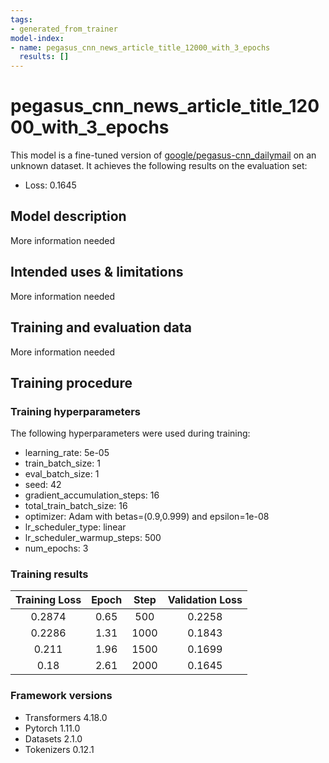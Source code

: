 ```yaml
---
tags:
- generated_from_trainer
model-index:
- name: pegasus_cnn_news_article_title_12000_with_3_epochs
  results: []
---
```


<!-- This model card has been generated automatically according to the information the Trainer had access to. You
should probably proofread and complete it, then remove this comment. -->

# pegasus_cnn_news_article_title_12000_with_3_epochs

This model is a fine-tuned version of [google/pegasus-cnn_dailymail](https://huggingface.co/google/pegasus-cnn_dailymail) on an unknown dataset.
It achieves the following results on the evaluation set:
- Loss: 0.1645

## Model description

More information needed

## Intended uses & limitations

More information needed

## Training and evaluation data

More information needed

## Training procedure

### Training hyperparameters

The following hyperparameters were used during training:
- learning_rate: 5e-05
- train_batch_size: 1
- eval_batch_size: 1
- seed: 42
- gradient_accumulation_steps: 16
- total_train_batch_size: 16
- optimizer: Adam with betas=(0.9,0.999) and epsilon=1e-08
- lr_scheduler_type: linear
- lr_scheduler_warmup_steps: 500
- num_epochs: 3

### Training results

| Training Loss | Epoch | Step | Validation Loss |
|:-------------:|:-----:|:----:|:---------------:|
| 0.2874        | 0.65  | 500  | 0.2258          |
| 0.2286        | 1.31  | 1000 | 0.1843          |
| 0.211         | 1.96  | 1500 | 0.1699          |
| 0.18          | 2.61  | 2000 | 0.1645          |


### Framework versions

- Transformers 4.18.0
- Pytorch 1.11.0
- Datasets 2.1.0
- Tokenizers 0.12.1
